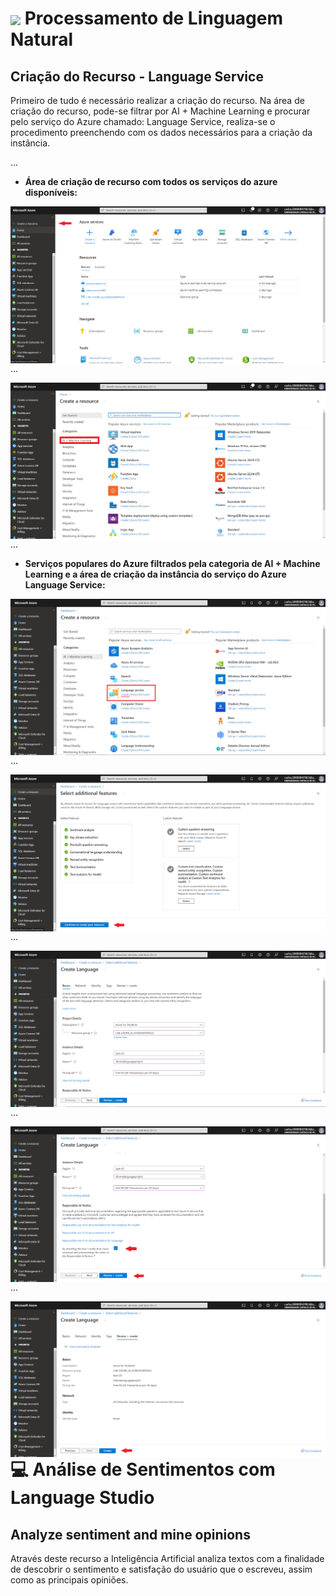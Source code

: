 <h1>
    <a href="https://www.dio.me/">
     <img align="center" width="60px" src="https://hermes.dio.me/lab_projects/badges/dc92e499-6ec6-4c82-af3f-00c40538ca80.png"></a>
    <span> 
Processamento de Linguagem Natural </span>
</h1>

## Criação do Recurso - Language Service
Primeiro de tudo é necessário realizar a criação do recurso. Na área de criação do recurso, pode-se filtrar por AI + Machine Learning e procurar pelo serviço do Azure chamado: Language Service, realiza-se o procedimento preenchendo com os dados necessários para a criação da instância.

...

- **Área de criação de recurso com todos os serviços do azure disponíveis:**
<img align="right" src="https://raw.githubusercontent.com/carlossilvacosta/Microsoft-Azure-AI-Fundamentals-DIO/main/Imagens/Processamento%20de%20Linguagem%20Natural%20-%20DP03/foto00.png" width=""/>

...

<img align="right" src="https://raw.githubusercontent.com/carlossilvacosta/Microsoft-Azure-AI-Fundamentals-DIO/main/Imagens/Processamento%20de%20Linguagem%20Natural%20-%20DP03/foto01.png" width=""/>

...

- **Serviços populares do Azure filtrados pela categoria de AI + Machine Learning e a área de criação da instância do serviço do Azure Language Service:**
<img align="right" src="https://raw.githubusercontent.com/carlossilvacosta/Microsoft-Azure-AI-Fundamentals-DIO/main/Imagens/Processamento%20de%20Linguagem%20Natural%20-%20DP03/foto02.png" width=""/>

...

<img align="right" src="https://raw.githubusercontent.com/carlossilvacosta/Microsoft-Azure-AI-Fundamentals-DIO/main/Imagens/Processamento%20de%20Linguagem%20Natural%20-%20DP03/foto03.png" width=""/>

...

<img align="right" src="https://raw.githubusercontent.com/carlossilvacosta/Microsoft-Azure-AI-Fundamentals-DIO/main/Imagens/Processamento%20de%20Linguagem%20Natural%20-%20DP03/foto04.png" width=""/>

...

<img align="right" src="https://raw.githubusercontent.com/carlossilvacosta/Microsoft-Azure-AI-Fundamentals-DIO/main/Imagens/Processamento%20de%20Linguagem%20Natural%20-%20DP03/foto05.png" width=""/>

...

<img align="right" src="https://raw.githubusercontent.com/carlossilvacosta/Microsoft-Azure-AI-Fundamentals-DIO/main/Imagens/Processamento%20de%20Linguagem%20Natural%20-%20DP03/foto06.png" width=""/>



# :computer: Análise de Sentimentos com Language Studio

## Analyze sentiment and mine opinions
Através deste recurso a Inteligência Artificial analiza textos com a finalidade de descobrir o sentimento e satisfação do usuário que o escreveu, assim como as principais opiniões.